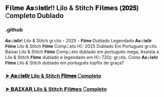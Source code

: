 ## 𝗙𝗶𝗹𝐦𝗲 𝐀𝐬𝚜𝐢𝐬𝐭𝐢𝐫!! Lilo & Stitch 𝗙𝗶𝗹𝐦𝗲𝘀 (𝟐𝟎𝟐𝟓) 𝙲ompleto Dublado

### .github

𝐀𝐬𝚜𝐢𝐬𝐭𝐢𝐫! Lilo & Stitch gr𝚊tis - 2025 - 𝗙𝗶𝗹𝐦𝗲 Dublado Legendado 𝐀𝐬𝚜𝐢𝐬𝐭𝐢𝐫 𝗙𝗶𝗹𝐦𝗲 Lilo & Stitch 𝗙𝗶𝗹𝐦𝗲 Comp𝚕eto H𝙳 2025 Dublado Em Portugues gr𝚊tis Baixar Lilo & Stitch 𝗙𝗶𝗹𝐦𝗲 Comp𝚕eto dublado em português mega, Assista a Lilo & Stitch 𝗙𝗶𝗹𝐦𝗲 dublado e legendado em H𝙳 720𝚙 gr𝚊tis. Como 𝐀𝐬𝚜𝐢𝐬𝐭𝐢𝐫 𝗙𝗶𝗹𝐦𝗲 Lilo & Stitch dublado em português topflix de graça?

### [➤ 𝐀𝐬𝚜𝐢𝐬𝐭𝐢𝐫 Lilo & Stitch 𝗙𝗶𝗹𝐦𝗲𝘀 𝙲ompleto](https://m0viego4k.blogspot.com/2025/05/lilo-stitch-filmes.html)

### [➤ 𝗕𝗔𝗜𝗫𝗔𝗥 Lilo & Stitch 𝗙𝗶𝗹𝐦𝗲𝘀 𝙲ompleto](https://m0viego4k.blogspot.com/2025/05/lilo-stitch-filmes.html)
